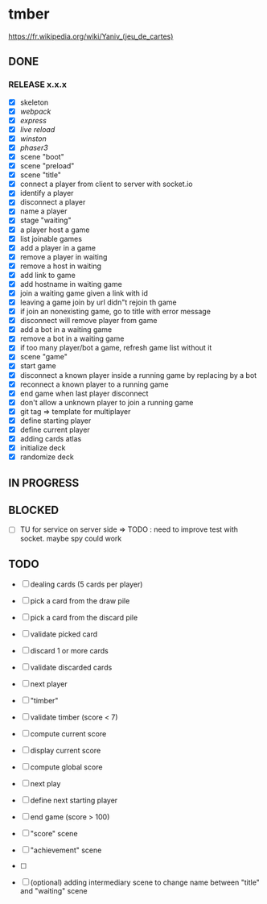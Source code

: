 # tmber

https://fr.wikipedia.org/wiki/Yaniv_(jeu_de_cartes)

## DONE

### RELEASE x.x.x

- [x] skeleton
- [x] _webpack_
- [x] _express_
- [x] _live reload_
- [x] _winston_
- [x] _phaser3_
- [x] scene "boot"
- [x] scene "preload"
- [x] scene "title"
- [x] connect a player from client to server with socket.io
- [x] identify a player
- [x] disconnect a player
- [x] name a player
- [x] stage "waiting"
- [x] a player host a game
- [x] list joinable games
- [x] add a player in a game
- [x] remove a player in waiting
- [x] remove a host in waiting
- [x] add link to game
- [x] add hostname in waiting game
- [x] join a waiting game given a link with id
- [x] leaving a game join by url didn"t rejoin th game
- [x] if join an nonexisting game, go to title with error message
- [x] disconnect will remove player from game
- [x] add a bot in a waiting game
- [x] remove a bot in a waiting game
- [x] if too many player/bot a game, refresh game list without it
- [x] scene "game"
- [x] start game
- [x] disconnect a known player inside a running game by replacing by a bot
- [x] reconnect a known player to a running game
- [x] end game when last player disconnect
- [x] don't allow a unknown player to join a running game
- [x] git tag => template for multiplayer
- [x] define starting player
- [x] define current player
- [x] adding cards atlas
- [x] initialize deck
- [x] randomize deck

## IN PROGRESS


## BLOCKED

- [ ] TU for service on server side => TODO : need to improve test with socket. maybe spy could work

## TODO

- [ ] dealing cards (5 cards per player)
- [ ] pick a card from the draw pile
- [ ] pick a card from the discard pile
- [ ] validate picked card
- [ ] discard 1 or more cards
- [ ] validate discarded cards
- [ ] next player
- [ ] "timber"
- [ ] validate timber (score < 7)
- [ ] compute current score
- [ ] display current score
- [ ] compute global score
- [ ] next play
- [ ] define next starting player
- [ ] end game (score > 100)
- [ ] "score" scene
- [ ] "achievement" scene
- [ ] 

- [ ] (optional) adding intermediary scene to change name between "title" and "waiting" scene